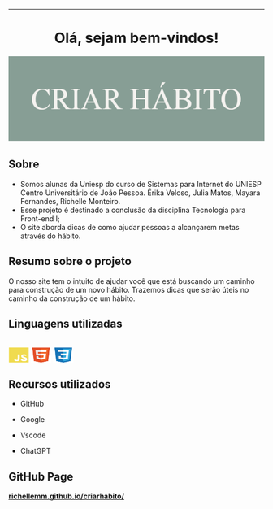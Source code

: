 <hr>

 <div align=center>

# Olá, sejam bem-vindos!

 ![](./assets/imagens/criar_habito.png)

 
 </div>

## Sobre
- Somos alunas da Uniesp do curso de Sistemas para Internet do UNIESP Centro Universitário de João Pessoa. Érika Veloso, Julia Matos, Mayara Fernandes, Richelle Monteiro.  
- Esse projeto é destinado a conclusão da disciplina Tecnologia para Front-end I;
- O site aborda dicas de como ajudar pessoas a alcançarem metas através do hábito.


## Resumo sobre o projeto

O nosso site tem o intuito de ajudar você que está buscando um caminho para construção de um novo hábito. Trazemos dicas que serão úteis no caminho da construção de um hábito.


## Linguagens utilizadas
<div style="display: inline_block"><br>
  <img align="center" alt="Js" height="30" width="40" src="https://raw.githubusercontent.com/devicons/devicon/master/icons/javascript/javascript-plain.svg">
  <img align="center" alt="HTML" height="30" width="40" src="https://raw.githubusercontent.com/devicons/devicon/master/icons/html5/html5-original.svg">
  <img align="center" alt="CSS" height="30" width="40" src="https://raw.githubusercontent.com/devicons/devicon/master/icons/css3/css3-original.svg">
</div>

## Recursos utilizados 

<p> 

* GitHub

* Google

* Vscode

* ChatGPT

</p>

## GitHub Page
[**richellemm.github.io/criarhabito/**](https://richellemm.github.io/criarhabito/)
